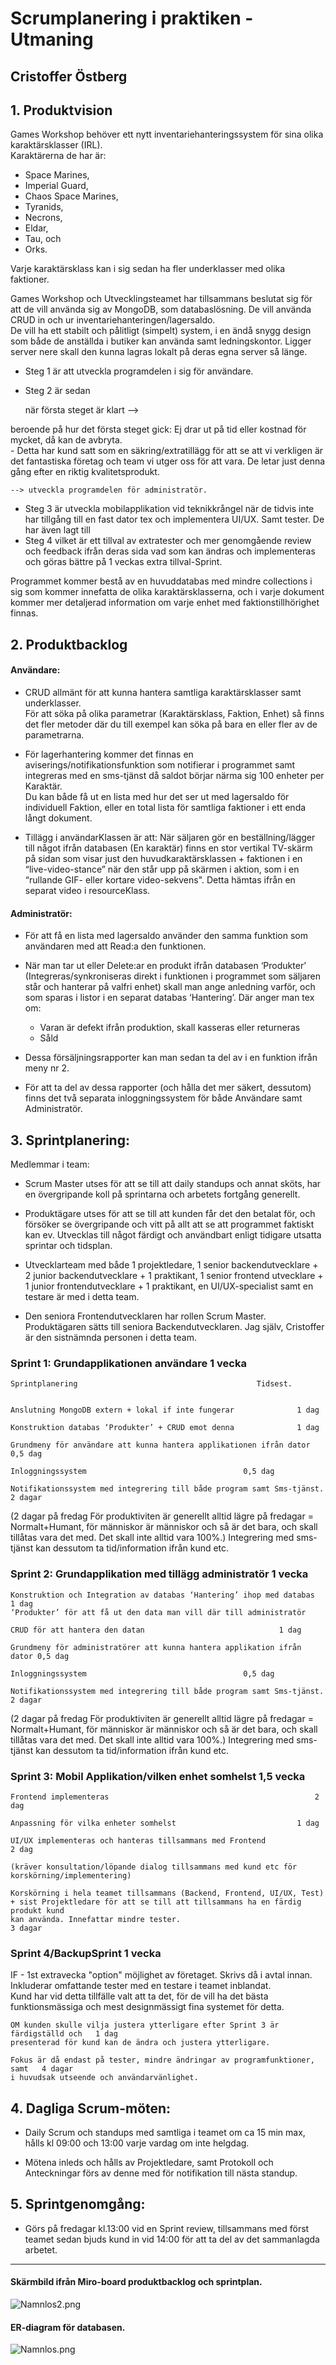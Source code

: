 # Scrumplanering i praktiken - Utmaning

## Cristoffer Östberg

## 1. Produktvision

Games Workshop behöver ett nytt inventariehanteringssystem för sina olika karaktärsklasser (IRL).  
Karaktärerna de har är:

- Space Marines,   
- Imperial Guard,  
- Chaos Space Marines,  
- Tyranids,  
- Necrons,  
- Eldar,  
- Tau, och  
- Orks.

Varje karaktärsklass kan i sig sedan ha fler underklasser med olika faktioner.

Games Workshop och Utvecklingsteamet har tillsammans beslutat sig för att de vill använda sig av MongoDB, som databaslösning. De vill använda CRUD in och ur inventariehanteringen/lagersaldo.  
De vill ha ett stabilt och pålitligt (simpelt) system, i en ändå snygg design som både de anställda i butiker kan använda samt ledningskontor. Ligger server nere skall den kunna lagras lokalt på deras egna server så länge.

* Steg 1 är att utveckla programdelen i sig för användare.
* Steg 2 är sedan 



     när första steget är klart --> 

beroende på hur det första steget gick: Ej drar ut på tid eller kostnad för mycket, då kan de avbryta.   
    	- Detta har kund satt som en säkring/extratillägg för att se att vi verkligen är det fantastiska företag och team vi utger oss för att vara. 
            De letar just denna gång efter en riktig kvalitetsprodukt. 
    
    --> utveckla programdelen för administratör.

* Steg 3 är utveckla mobilapplikation vid teknikkrångel när de tidvis inte har tillgång till en fast dator tex och implementera UI/UX. Samt tester. De har även lagt till
* Steg 4 vilket är ett tillval av extratester och mer genomgående review och feedback ifrån deras sida vad som kan ändras och implementeras och göras bättre på 1 veckas extra tillval-Sprint.  


Programmet kommer bestå av en huvuddatabas med mindre collections i sig som kommer innefatta de olika karaktärsklasserna, och i varje dokument kommer mer detaljerad information om varje enhet med faktionstillhörighet finnas.


## 2. Produktbacklog 

#### Användare:

* CRUD allmänt för att kunna hantera samtliga karaktärsklasser samt underklasser.  
    För att söka på olika parametrar (Karaktärsklass, Faktion, Enhet) så finns det fler metoder där du till exempel kan söka på bara en eller fler av de parametrarna.  
     

* För lagerhantering kommer det finnas en aviserings/notifikationsfunktion som notifierar i programmet samt integreras med en sms-tjänst då saldot börjar närma sig 100 enheter per Karaktär.  
    Du kan både få ut en lista med hur det ser ut med lagersaldo för individuell Faktion, eller en total lista för samtliga faktioner i ett enda långt dokument. 
     

* Tillägg i användarKlassen är att: När säljaren gör en beställning/lägger till något ifrån databasen (En karaktär) finns en stor vertikal TV-skärm på sidan som visar just den huvudkaraktärsklassen + faktionen i en “live-video-stance” när den står upp på skärmen i aktion, som i en “rullande GIF- eller kortare video-sekvens". Detta hämtas ifrån en separat video i resourceKlass. 



#### Administratör:

* För att få en lista med lagersaldo använder den samma funktion som användaren med att Read:a den funktionen. 

* När man tar ut eller Delete:ar en produkt ifrån databasen ‘Produkter’ (Integreras/synkroniseras direkt i funktionen i programmet som säljaren står och hanterar på valfri enhet) skall man ange anledning varför, och som sparas i listor i en separat databas ‘Hantering’. Där anger man tex om:  

    * Varan är defekt ifrån produktion, skall kasseras eller returneras 
    * Såld 

* Dessa försäljningsrapporter kan man sedan ta del av i en funktion ifrån meny nr 2.
* För att ta del av dessa rapporter (och hålla det mer säkert, dessutom) finns det två separata inloggningssystem för både Användare samt Administratör.

## 3. Sprintplanering: 

Medlemmar i team:

* Scrum Master utses för att se till att daily standups och annat sköts, har en övergripande koll på sprintarna och arbetets fortgång generellt. 
* Produktägare utses för att se till att kunden får det den betalat för, och försöker se övergripande och vitt på allt att se att programmet faktiskt kan ev. Utvecklas till något färdigt och användbart enligt tidigare utsatta sprintar och tidsplan. 

* Utvecklarteam med både 1 projektledare, 1 senior backendutvecklare + 2 junior backendutvecklare + 1 praktikant, 1 senior frontend utvecklare + 1 junior frontendutvecklare + 1 praktikant, en UI/UX-specialist samt en testare är med i detta team.  

* Den seniora Frontendutvecklaren har rollen Scrum Master. Produktägaren sätts till seniora Backendutvecklaren. Jag själv, Cristoffer är den sistnämnda personen i detta team.



### Sprint 1: Grundapplikationen användare  				1 vecka
    Sprintplanering					                       Tidsest.


    Anslutning MongoDB extern + lokal if inte fungerar		        1 dag 

    Konstruktion databas ‘Produkter’ + CRUD emot denna		        1 dag 

    Grundmeny för användare att kunna hantera applikationen ifrån dator	0,5 dag 

    Inloggningssystem					                0,5 dag 

    Notifikationssystem med integrering till både program samt Sms-tjänst.	2 dagar

     
(2 dagar på fredag För produktiviten är generellt alltid lägre på fredagar 
= Normalt+Humant, för människor är människor och så är det bara, och skall tillåtas vara det med. 
Det skall inte alltid vara 100%.) 
Integrering med sms-tjänst kan dessutom ta tid/information ifrån kund etc. 

### Sprint 2: Grundapplikation med tillägg administratör 			1 vecka

    Konstruktion och Integration av databas ‘Hantering’ ihop med databas 	1 dag 
    ‘Produkter’ för att få ut den data man vill där till administratör 

    CRUD för att hantera den datan				                1 dag 

    Grundmeny för administratörer att kunna hantera applikation ifrån dator	0,5 dag 

    Inloggningssystem					                0,5 dag 

    Notifikationssystem med integrering till både program samt Sms-tjänst.	2 dagar 


(2 dagar på fredag För produktiviten är generellt alltid lägre på fredagar 
= Normalt+Humant, för människor är människor och så är det bara, och skall tillåtas vara det med. 
Det skall inte alltid vara 100%.) 
Integrering med sms-tjänst kan dessutom ta tid/information ifrån kund etc. 

### Sprint 3: Mobil Applikation/vilken enhet somhelst			1,5 vecka

    Frontend implementeras                                          	2 dag 

    Anpassning för vilka enheter somhelst			                1 dag 

    UI/UX implementeras och hanteras tillsammans med Frontend               2 dag  
    
    (kräver konsultation/löpande dialog tillsammans med kund etc för korskörning/implementering) 

    Korskörning i hela teamet tillsammans (Backend, Frontend, UI/UX, Test) 	 
    + sist Projektledare för att se till att tillsammans ha en färdig produkt kund  
    kan använda. Innefattar mindre tester.                                  3 dagar


### Sprint 4/BackupSprint					1 vecka

IF - 1st extravecka "option" möjlighet av företaget. Skrivs då i avtal innan. Inkluderar omfattande tester med en testare i teamet inblandat.  
Kund har vid detta tillfälle valt att ta det, för de vill ha det bästa funktionsmässiga och mest designmässigt fina systemet för detta.

    OM kunden skulle vilja justera ytterligare efter Sprint 3 är färdigställd och 	1 dag	 
    presenterad för kund kan de ändra och justera ytterligare.  

    Fokus är då endast på tester, mindre ändringar av programfunktioner, samt 	4 dagar 
    i huvudsak utseende och användarvänlighet. 





## 4. Dagliga Scrum-möten: 

* Daily Scrum och standups med samtliga i teamet om ca 15 min max, hålls kl 09:00 och 13:00 varje vardag om inte helgdag.

* Mötena inleds och hålls av Projektledare, samt Protokoll och Anteckningar förs av denne med för notifikation till nästa standup.

## 5. Sprintgenomgång: 

* Görs på fredagar kl.13:00 vid en Sprint review, tillsammans med först teamet sedan bjuds kund in vid 14:00 för att ta del av det sammanlagda arbetet.

--------------------------
#### Skärmbild ifrån Miro-board produktbacklog och sprintplan.

![Namnlos2.png](Namnlos2.png)

#### ER-diagram för databasen.

![Namnlos.png](Namnlos.png)
